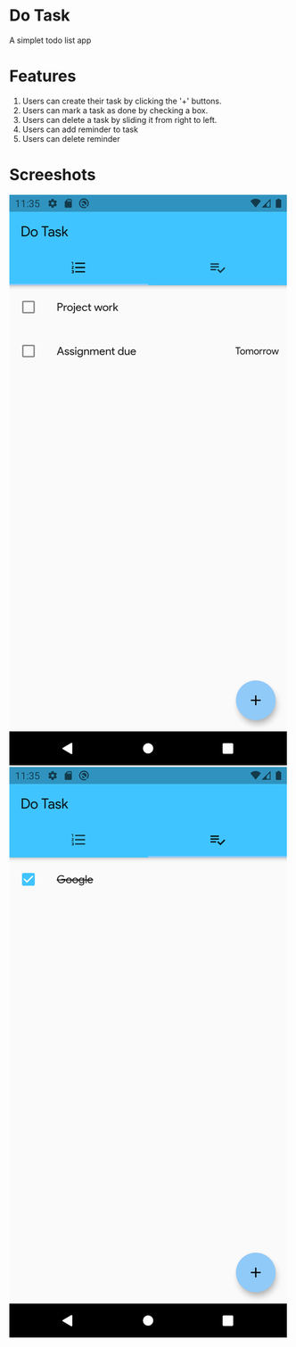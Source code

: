 # Do Task 

A simplet todo list app 

# Features 

1. Users can create their task by clicking the '+' buttons.
2. Users can mark a task as done by checking a box.
3. Users can delete a task by sliding it from right to left.
4. Users can add reminder to task
5. Users can delete reminder

# Screeshots
![alt-text-1](/assets/1.png "image 1") ![alt-text-2](/assets/2.png "image 2")
